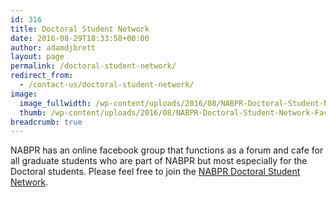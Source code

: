 ```yaml
---
id: 316
title: Doctoral Student Network
date: 2016-08-29T18:33:58+00:00
author: adamdjbrett
layout: page
permalink: /doctoral-student-network/
redirect_from:
  - /contact-us/doctoral-student-network/
image:
  image_fullwidth: /wp-content/uploads/2016/08/NABPR-Doctoral-Student-Network-Facebook-group.jpg
  thumb: /wp-content/uploads/2016/08/NABPR-Doctoral-Student-Network-Facebook-group-150x150.jpg
breadcrumb: true
---
```


NABPR has an online facebook group that functions as a forum and cafe for all graduate students who are part of NABPR but most especially for the Doctoral students. Please feel free to join the [NABPR Doctoral Student Network](https://www.facebook.com/groups/124777644209574/).
